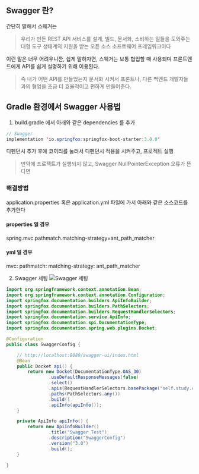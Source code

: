## Swagger 란?

간단히 말해서 스웨거는 

> 우리가 만든 REST API 서비스를 설계, 빌드, 문서화, 소비하는 일들을 도와주는 대형 도구 생태계의
지원을 받는 오픈 소스 소프트웨어 프레임워크이다

이런 말은 너무 어려우니깐, 쉽게 말하자면, 스웨거는 보통 협업할 때 사용되며 프론트엔드에게 API를 쉽게 설명하기 위해 이용된다.

> 즉 내가 어떤 API를 만들었는지 문서화 시켜서 프론트나, 다른 백엔드 개발자들과의 협업을 조금 더 효율적이고 편하게 만들어준다.

## Gradle 환경에서 Swagger 사용법

1. build.gradle 에서 아래와 같은 dependencies 를 추가
```java
// Swagger 
implementation 'io.springfox:springfox-boot-starter:3.0.0'
```

디펜던시 추가 후에 코끼리를 눌러서 디펜던시 적용을 시켜주고, 프로젝트 실행

> 만약에 프로젝트가 실행되지 않고, Swagger NullPointerException 오류가 뜬다면

### 해결방법 
application.properties 혹은 application.yml 파일에 가서 아래와 같은 소스코드를 추가한다

#### properties 일 경우
spring.mvc.pathmatch.matching-strategy=ant_path_matcher


#### yml 일 경우
mvc:
    pathmatch:
      matching-strategy: ant_path_matcher
      
      
2. Swagger 세팅
![Swagger 세팅](https://user-images.githubusercontent.com/99226598/194250279-94b44f8a-367d-4e97-89b0-a40290c932a9.png)

```java
import org.springframework.context.annotation.Bean;
import org.springframework.context.annotation.Configuration;
import springfox.documentation.builders.ApiInfoBuilder;
import springfox.documentation.builders.PathSelectors;
import springfox.documentation.builders.RequestHandlerSelectors;
import springfox.documentation.service.ApiInfo;
import springfox.documentation.spi.DocumentationType;
import springfox.documentation.spring.web.plugins.Docket;

@Configuration
public class SwaggerConfig {

    // http://localhost:8080/swagger-ui/index.html
    @Bean
    public Docket api() {
        return new Docket(DocumentationType.OAS_30)
                .useDefaultResponseMessages(false)
                .select()
                .apis(RequestHandlerSelectors.basePackage("self.study.controller"))
                .paths(PathSelectors.any())
                .build()
                .apiInfo(apiInfo());
    }

    private ApiInfo apiInfo() {
        return new ApiInfoBuilder()
                .title("Swagger Test")
                .description("SwaggerConfig")
                .version("3.0")
                .build();
    }

}
```
    
      
      
